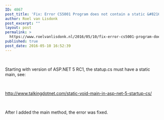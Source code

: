 ```yaml
---
ID: 4867
post_title: 'Fix: Error CS5001 Program does not contain a static &#8216;Main&#8217; method suitable for an entry point'
author: Roel van Lisdonk
post_excerpt: ""
layout: post
permalink: >
  https://www.roelvanlisdonk.nl/2016/05/10/fix-error-cs5001-program-does-not-contain-a-static-main-method-suitable-for-an-entry-point/
published: true
post_date: 2016-05-10 16:52:39
---
```

<p>&#160;</p>  <p>Starting with version of ASP.NET 5 RC1, the statup.cs must have a static main, see:</p>  <p>&#160;</p>  <p><a title="http://www.talkingdotnet.com/static-void-main-in-asp-net-5-startup-cs/" href="http://www.talkingdotnet.com/static-void-main-in-asp-net-5-startup-cs/">http://www.talkingdotnet.com/static-void-main-in-asp-net-5-startup-cs/</a></p>  <p>&#160;</p>  <p>After I added the main method, the error was fixed.</p>